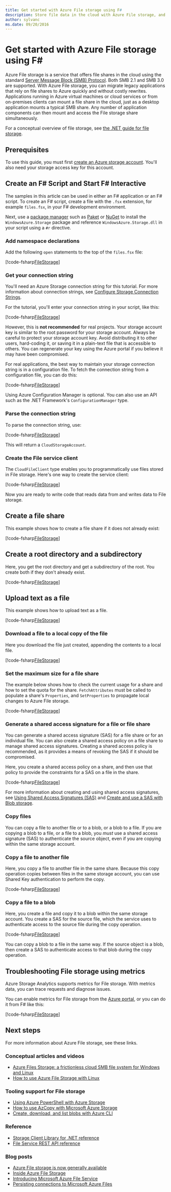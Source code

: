```yaml
---
title: Get started with Azure File storage using F#
description: Store file data in the cloud with Azure File storage, and mount your cloud file share from an Azure virtual machine (VM) or from an on-premises application running Windows.
author: sylvanc
ms.date: 09/20/2016
---
```

# Get started with Azure File storage using F\#

Azure File storage is a service that offers file shares in the cloud using the standard [Server Message Block (SMB) Protocol](https://msdn.microsoft.com/library/windows/desktop/aa365233.aspx). Both SMB 2.1 and SMB 3.0 are supported. With Azure File storage, you can migrate legacy applications that rely on file shares to Azure quickly and without costly rewrites. Applications running in Azure virtual machines or cloud services or from on-premises clients can mount a file share in the cloud, just as a desktop application mounts a typical SMB share. Any number of application components can then mount and access the File storage share simultaneously.

For a conceptual overview of file storage, see [the .NET guide for file storage](https://docs.microsoft.com/azure/storage/storage-dotnet-how-to-use-files).

## Prerequisites

To use this guide, you must first [create an Azure storage account](https://docs.microsoft.com/azure/storage/storage-create-storage-account).
You'll also need your storage access key for this account.

## Create an F# Script and Start F# Interactive

The samples in this article can be used in either an F# application or an F# script. To create an F# script, create a file with the `.fsx` extension, for example `files.fsx`, in your F# development environment.

Next, use a [package manager](package-management.md) such as [Paket](https://fsprojects.github.io/Paket/) or [NuGet](https://www.nuget.org/) to install the `WindowsAzure.Storage` package and reference `WindowsAzure.Storage.dll` in your script using a `#r` directive.

### Add namespace declarations

Add the following `open` statements to the top of the `files.fsx` file:

[!code-fsharp[FileStorage](~/samples/snippets/fsharp/azure/file-storage.fsx#L1-L5)]

### Get your connection string

You'll need an Azure Storage connection string for this tutorial. For more information about connection strings, see [Configure Storage Connection Strings](https://docs.microsoft.com/azure/storage/storage-configure-connection-string).

For the tutorial, you'll enter your connection string in your script, like this:

[!code-fsharp[FileStorage](~/samples/snippets/fsharp/azure/file-storage.fsx#L11-L11)]

However, this is **not recommended** for real projects. Your storage account key is similar to the root password for your storage account. Always be careful to protect your storage account key. Avoid distributing it to other users, hard-coding it, or saving it in a plain-text file that is accessible to others. You can regenerate your key using the Azure portal if you believe it may have been compromised.

For real applications, the best way to maintain your storage connection string is in a configuration file. To fetch the connection string from a configuration file, you can do this:

[!code-fsharp[FileStorage](~/samples/snippets/fsharp/azure/file-storage.fsx#L13-L15)]

Using Azure Configuration Manager is optional. You can also use an API such as the .NET Framework's `ConfigurationManager` type.

### Parse the connection string

To parse the connection string, use:

[!code-fsharp[FileStorage](~/samples/snippets/fsharp/azure/file-storage.fsx#L21-L22)]

This will return a `CloudStorageAccount`.

### Create the File service client

The `CloudFileClient` type enables you to programmatically use files stored in File storage. Here's one way to create the service client:

[!code-fsharp[FileStorage](~/samples/snippets/fsharp/azure/file-storage.fsx#L28-L28)]

Now you are ready to write code that reads data from and writes data to File storage.

## Create a file share

This example shows how to create a file share if it does not already exist:

[!code-fsharp[FileStorage](~/samples/snippets/fsharp/azure/file-storage.fsx#L34-L35)]

## Create a root directory and a subdirectory

Here, you get the root directory and get a subdirectory of the root. You create both if they don't already exist.

[!code-fsharp[FileStorage](~/samples/snippets/fsharp/azure/file-storage.fsx#L41-L43)]

## Upload text as a file

This example shows how to upload text as a file.

[!code-fsharp[FileStorage](~/samples/snippets/fsharp/azure/file-storage.fsx#L49-L50)]

### Download a file to a local copy of the file

Here you download the file just created, appending the contents to a local file.

[!code-fsharp[FileStorage](~/samples/snippets/fsharp/azure/file-storage.fsx#L56-L56)]

### Set the maximum size for a file share

The example below shows how to check the current usage for a share and how to set the quota for the share. `FetchAttributes` must be called to populate a share's `Properties`, and `SetProperties` to propagate local changes to Azure File storage.

[!code-fsharp[FileStorage](~/samples/snippets/fsharp/azure/file-storage.fsx#L62-L72)]

### Generate a shared access signature for a file or file share

You can generate a shared access signature (SAS) for a file share or for an individual file. You can also create a shared access policy on a file share to manage shared access signatures. Creating a shared access policy is recommended, as it provides a means of revoking the SAS if it should be compromised.

Here, you create a shared access policy on a share, and then use that policy to provide the constraints for a SAS on a file in the share.

[!code-fsharp[FileStorage](~/samples/snippets/fsharp/azure/file-storage.fsx#L78-L94)]

For more information about creating and using shared access signatures, see [Using Shared Access Signatures (SAS)](https://docs.microsoft.com/azure/storage/storage-dotnet-shared-access-signature-part-1) and [Create and use a SAS with Blob storage](https://docs.microsoft.com/azure/storage/storage-dotnet-shared-access-signature-part-2).

### Copy files

You can copy a file to another file or to a blob, or a blob to a file. If you are copying a blob to a file, or a file to a blob, you *must* use a shared access signature (SAS) to authenticate the source object, even if you are copying within the same storage account.

### Copy a file to another file

Here, you copy a file to another file in the same share. Because this copy operation copies between files in the same storage account, you can use Shared Key authentication to perform the copy.

[!code-fsharp[FileStorage](~/samples/snippets/fsharp/azure/file-storage.fsx#L100-L101)]

### Copy a file to a blob

Here, you create a file and copy it to a blob within the same storage account. You create a SAS for the source file, which the service uses to authenticate access to the source file during the copy operation.

[!code-fsharp[FileStorage](~/samples/snippets/fsharp/azure/file-storage.fsx#L107-L120)]

You can copy a blob to a file in the same way. If the source object is a blob, then create a SAS to authenticate access to that blob during the copy operation.

## Troubleshooting File storage using metrics

Azure Storage Analytics supports metrics for File storage. With metrics data, you can trace requests and diagnose issues.

You can enable metrics for File storage from the [Azure portal](https://portal.azure.com), or you can do it from F# like this:

[!code-fsharp[FileStorage](~/samples/snippets/fsharp/azure/file-storage.fsx#L126-L140)]

## Next steps

For more information about Azure File storage, see these links.

### Conceptual articles and videos

- [Azure Files Storage: a frictionless cloud SMB file system for Windows and Linux](https://azure.microsoft.com/resources/videos/azurecon-2015-azure-files-storage-a-frictionless-cloud-smb-file-system-for-windows-and-linux/)
- [How to use Azure File Storage with Linux](https://docs.microsoft.com/azure/storage/storage-how-to-use-files-linux)

### Tooling support for File storage

- [Using Azure PowerShell with Azure Storage](https://docs.microsoft.com/azure/storage/storage-powershell-guide-full)
- [How to use AzCopy with Microsoft Azure Storage](https://docs.microsoft.com/azure/storage/storage-use-azcopy)
- [Create, download, and list blobs with Azure CLI](https://docs.microsoft.com/azure/storage/blobs/storage-quickstart-blobs-cli#create-and-manage-file-shares)

### Reference

- [Storage Client Library for .NET reference](https://msdn.microsoft.com/library/azure/mt347887.aspx)
- [File Service REST API reference](/rest/api/storageservices/fileservices/File-Service-REST-API)

### Blog posts

- [Azure File storage is now generally available](https://azure.microsoft.com/blog/azure-file-storage-now-generally-available/)
- [Inside Azure File Storage](https://azure.microsoft.com/blog/inside-azure-file-storage/)
- [Introducing Microsoft Azure File Service](https://docs.microsoft.com/archive/blogs/windowsazurestorage/introducing-microsoft-azure-file-service)
- [Persisting connections to Microsoft Azure Files](https://docs.microsoft.com/archive/blogs/windowsazurestorage/persisting-connections-to-microsoft-azure-files)
